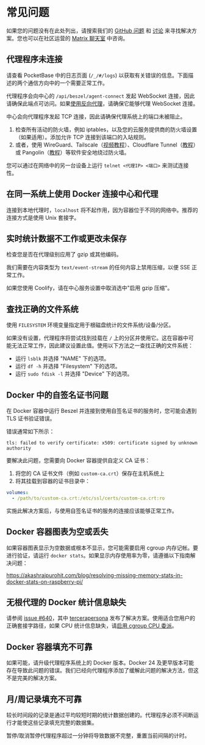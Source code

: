 # 常见问题

如果您的问题没有在此处列出，请搜索我们的 [GitHub 问题](https://github.com/henrygd/beszel/issues) 和 [讨论](https://github.com/henrygd/beszel/discussions) 来寻找解决方案。您也可以在社区运营的 [Matrix 聊天室](https://matrix.to/#/#beszel:matrix.org) 中咨询。

## 代理程序未连接

请查看 PocketBase 中的日志页面 (`/_/#/logs`) 以获取有关错误的信息。下面描述的两个通信方向中的一个需要正常工作。

代理程序会向中心的 `/api/beszel/agent-connect` 发起 WebSocket 连接，因此请确保此端点可访问。如果[使用反向代理](./reverse-proxy.md)，请确保它能够代理 WebSocket 连接。

中心会向代理程序发起 TCP 连接，因此请确保代理系统上的端口未被阻止。

1. 检查所有活动的防火墙，例如 iptables，以及您的云服务提供商的防火墙设置（如果适用）。添加允许 TCP 连接到该端口的入站规则。
2. 或者，使用 WireGuard、Tailscale（[视频教程](https://www.youtube.com/watch?v=O_9wT-5LoHM)）、Cloudflare Tunnel（[教程](https://github.com/henrygd/beszel/discussions/250)）或 Pangolin（[教程](https://github.com/henrygd/beszel/discussions/1163)）等软件安全地绕过防火墙。

您可以通过在网络中的另一台设备上运行 `telnet <代理IP> <端口>` 来测试连接性。

## 在同一系统上使用 Docker 连接中心和代理

连接到本地代理时，`localhost` 将不起作用，因为容器位于不同的网络中。推荐的连接方式是使用 Unix 套接字。

<!-- @include: ./parts/hub-docker-instructions.md -->

## 实时统计数据不工作或更改未保存

检查您是否在代理级别应用了 gzip 或其他编码。

我们需要在内容类型为 `text/event-stream` 的任何内容上禁用压缩，以便 SSE 正常工作。

如果您使用 Coolify，请在中心服务设置中取消选中"启用 gzip 压缩"。

## 查找正确的文件系统

使用 `FILESYSTEM` 环境变量指定用于根磁盘统计的文件系统/设备/分区。

如果没有设置，代理程序将尝试找到挂载在 `/` 上的分区并使用它。这在容器中可能无法正常工作，因此建议设置此值。使用以下方法之一查找正确的文件系统：

- 运行 `lsblk` 并选择 "NAME" 下的选项。
- 运行 `df -h` 并选择 "Filesystem" 下的选项。
- 运行 `sudo fdisk -l` 并选择 "Device" 下的选项。

## Docker 中的自签名证书问题

在 Docker 容器中运行 Beszel 并连接到使用自签名证书的服务时，您可能会遇到 TLS 证书验证错误。

错误通常如下所示：

```
tls: failed to verify certificate: x509: certificate signed by unknown authority
```

要解决此问题，您需要向 Docker 容器提供自定义 CA 证书：

1. 将您的 CA 证书文件（例如 `custom-ca.crt`）保存在主机系统上
2. 将其挂载到容器的证书目录中：

```yaml
volumes:
  - /path/to/custom-ca.crt:/etc/ssl/certs/custom-ca.crt:ro
```

实施此解决方案后，与使用自签名证书的服务的连接应该能够正常工作。

## Docker 容器图表为空或丢失

如果容器图表显示为空数据或根本不显示，您可能需要启用 cgroup 内存记帐。要进行验证，请运行 `docker stats`。如果显示内存使用率为零，请遵循以下指南解决问题：

<https://akashrajpurohit.com/blog/resolving-missing-memory-stats-in-docker-stats-on-raspberry-pi/>

## 无根代理的 Docker 统计信息缺失

请参阅 [issue #640](https://github.com/henrygd/beszel/issues/640)，其中 [tercerapersona](https://github.com/tercerapersona) 发布了解决方案。使用适合您用户的正确套接字路径，如果 CPU 统计信息缺失，请[启用 cgroup CPU 委派](https://rootlesscontaine.rs/getting-started/common/cgroup2/#enabling-cpu-cpuset-and-io-delegation)。

## Docker 容器填充不可靠

如果可能，请升级代理程序系统上的 Docker 版本。Docker 24 及更早版本可能存在导致此问题的错误。我们已经向代理程序添加了缓解此问题的解决方法，但这不是完美的解决方案。

## 月/周记录填充不可靠

较长时间段的记录是通过平均较短时期的统计数据创建的。代理程序必须不间断运行才能使这些记录填充完整的数据集。

暂停/取消暂停代理程序超过一分钟将导致数据不完整，重置当前间隔的计时。
